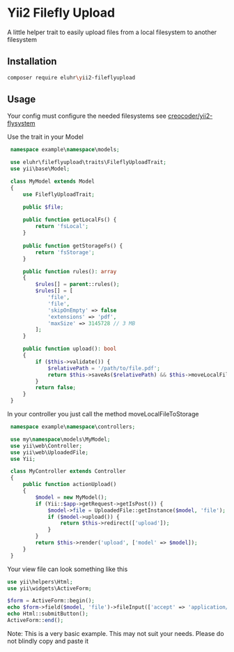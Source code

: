 # Yii2 Filefly Upload

A little helper trait to easily upload files from a local filesystem to another filesystem

## Installation

```bash
composer require eluhr\yii2-fileflyupload
```

## Usage

Your config must configure the needed filesystems see [creocoder/yii2-flysystem](https://github.com/creocoder/yii2-flysystem#configuring)

 Use the trait in your Model
 ```php
  namespace example\namespace\models;

  use eluhr\fileflyupload\traits\FileflyUploadTrait;
  use yii\base\Model;

  class MyModel extends Model
  {
      use FileflyUploadTrait;

      public $file;
      
      public function getLocalFs() {
          return 'fsLocal';
      }
      
      public function getStorageFs() {
          return 'fsStorage';
      }

      public function rules(): array
      {
          $rules[] = parent::rules();
          $rules[] = [
              'file',
              'file',
              'skipOnEmpty' => false
              'extensions' => 'pdf',
              'maxSize' => 3145728 // 3 MB
          ];
      }

      public function upload(): bool
      {
          if ($this->validate()) {
              $relativePath = '/path/to/file.pdf';
              return $this->saveAs($relativePath) && $this->moveLocalFileToStorage($relativePath);
          }
          return false;
      }
  }
 ```

 In your controller you just call the method moveLocalFileToStorage
 ```php
  namespace example\namespace\controllers;

  use my\namespace\models\MyModel;
  use yii\web\Controller;
  use yii\web\UploadedFile;
  use Yii;

  class MyController extends Controller
  {
      public function actionUpload()
      {
          $model = new MyModel();
          if (Yii::$app->getRequest->getIsPost()) {
              $model->file = UploadedFile::getInstance($model, 'file');
              if ($model->upload()) {
                  return $this->redirect(['upload']);
              }
          }
          return $this->render('upload', ['model' => $model]);
      }
  }
 ```

 Your view file can look something like this
  ```php
  use yii\helpers\Html;
  use yii\widgets\ActiveForm;

  $form = ActiveForm::begin();
  echo $form->field($model, 'file')->fileInput(['accept' => 'application/pdf');
  echo Html::submitButton();
  ActiveForm::end();
  ```

 Note: This is a very basic example. This may not suit your needs. Please do not blindly copy and paste it
 